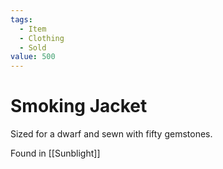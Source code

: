 ```yaml
---
tags:
  - Item
  - Clothing
  - Sold
value: 500
---
```

# Smoking Jacket 

Sized for a dwarf and sewn with fifty gemstones.

Found in [[Sunblight]]